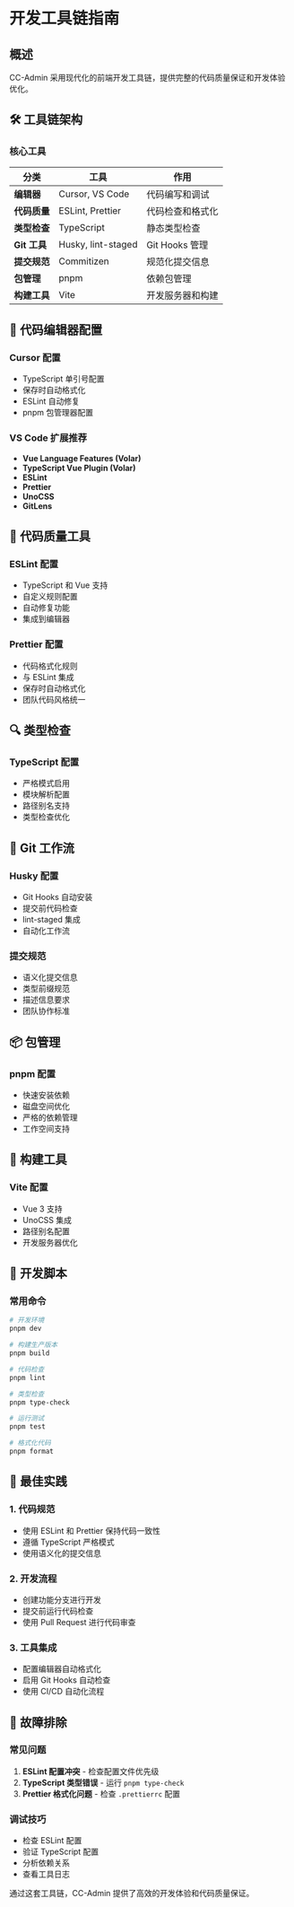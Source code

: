 <!--
  @copyright Copyright (c) 2025 chichuang
  @license MIT
  @description CC-Admin 企业级后台管理框架 - toolchain-guide
  本文件为 chichuang 原创，禁止擅自删除署名或用于商业用途。
-->

# 开发工具链指南

## 概述

CC-Admin 采用现代化的前端开发工具链，提供完整的代码质量保证和开发体验优化。

## 🛠️ 工具链架构

### 核心工具

| 分类         | 工具               | 作用             |
| ------------ | ------------------ | ---------------- |
| **编辑器**   | Cursor, VS Code    | 代码编写和调试   |
| **代码质量** | ESLint, Prettier   | 代码检查和格式化 |
| **类型检查** | TypeScript         | 静态类型检查     |
| **Git 工具** | Husky, lint-staged | Git Hooks 管理   |
| **提交规范** | Commitizen         | 规范化提交信息   |
| **包管理**   | pnpm               | 依赖包管理       |
| **构建工具** | Vite               | 开发服务器和构建 |

## 🎯 代码编辑器配置

### Cursor 配置

- TypeScript 单引号配置
- 保存时自动格式化
- ESLint 自动修复
- pnpm 包管理器配置

### VS Code 扩展推荐

- **Vue Language Features (Volar)**
- **TypeScript Vue Plugin (Volar)**
- **ESLint**
- **Prettier**
- **UnoCSS**
- **GitLens**

## 🔧 代码质量工具

### ESLint 配置

- TypeScript 和 Vue 支持
- 自定义规则配置
- 自动修复功能
- 集成到编辑器

### Prettier 配置

- 代码格式化规则
- 与 ESLint 集成
- 保存时自动格式化
- 团队代码风格统一

## 🔍 类型检查

### TypeScript 配置

- 严格模式启用
- 模块解析配置
- 路径别名支持
- 类型检查优化

## 🐙 Git 工作流

### Husky 配置

- Git Hooks 自动安装
- 提交前代码检查
- lint-staged 集成
- 自动化工作流

### 提交规范

- 语义化提交信息
- 类型前缀规范
- 描述信息要求
- 团队协作标准

## 📦 包管理

### pnpm 配置

- 快速安装依赖
- 磁盘空间优化
- 严格的依赖管理
- 工作空间支持

## 🚀 构建工具

### Vite 配置

- Vue 3 支持
- UnoCSS 集成
- 路径别名配置
- 开发服务器优化

## 🔧 开发脚本

### 常用命令

```bash
# 开发环境
pnpm dev

# 构建生产版本
pnpm build

# 代码检查
pnpm lint

# 类型检查
pnpm type-check

# 运行测试
pnpm test

# 格式化代码
pnpm format
```

## 🎯 最佳实践

### 1. 代码规范

- 使用 ESLint 和 Prettier 保持代码一致性
- 遵循 TypeScript 严格模式
- 使用语义化的提交信息

### 2. 开发流程

- 创建功能分支进行开发
- 提交前运行代码检查
- 使用 Pull Request 进行代码审查

### 3. 工具集成

- 配置编辑器自动格式化
- 启用 Git Hooks 自动检查
- 使用 CI/CD 自动化流程

## 🔧 故障排除

### 常见问题

1. **ESLint 配置冲突** - 检查配置文件优先级
2. **TypeScript 类型错误** - 运行 `pnpm type-check`
3. **Prettier 格式化问题** - 检查 `.prettierrc` 配置

### 调试技巧

- 检查 ESLint 配置
- 验证 TypeScript 配置
- 分析依赖关系
- 查看工具日志

通过这套工具链，CC-Admin 提供了高效的开发体验和代码质量保证。
